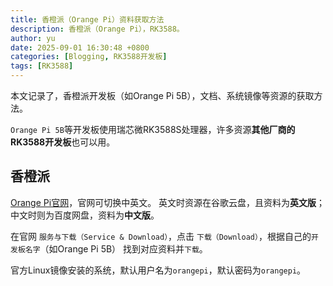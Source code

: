 ```yaml
---
title: 香橙派（Orange Pi）资料获取方法
description: 香橙派（Orange Pi），RK3588。
author: yu
date: 2025-09-01 16:30:48 +0800
categories: [Blogging, RK3588开发板]
tags: [RK3588]
---
```



本文记录了，香橙派开发板（如Orange Pi 5B），文档、系统镜像等资源的获取方法。

`Orange Pi 5B`等开发板使用瑞芯微RK3588S处理器，许多资源**其他厂商的RK3588开发板**也可以用。

## 香橙派

<a href="http://www.orangepi.org/" target="_blank">Orange Pi官网</a>，官网可切换中英文。
英文时资源在谷歌云盘，且资料为**英文版**；中文时则为百度网盘，资料为**中文版**。

在官网 `服务与下载（Service & Download）`，点击 `下载（Download）`，根据自己的`开发板名字`（如Orange Pi 5B） 找到对应资料并`下载`。

官方Linux镜像安装的系统，默认用户名为`orangepi`，默认密码为`orangepi`。

